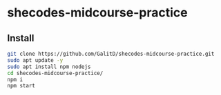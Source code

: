﻿# shecodes-midcourse-practice
## Install
```bash
git clone https://github.com/GalitD/shecodes-midcourse-practice.git
sudo apt update -y
sudo apt install npm nodejs
cd shecodes-midcourse-practice/
npm i
npm start
```

